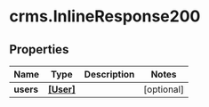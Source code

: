 # crms.InlineResponse200

## Properties
Name | Type | Description | Notes
------------ | ------------- | ------------- | -------------
**users** | [**[User]**](User.md) |  | [optional] 


